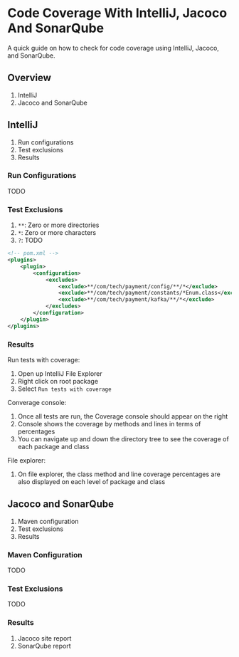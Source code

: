 
# Code Coverage With IntelliJ, Jacoco And SonarQube

A quick guide on how to check for code coverage using IntelliJ, Jacoco, and SonarQube.

## Overview

1. IntelliJ
1. Jacoco and SonarQube

## IntelliJ

1. Run configurations
1. Test exclusions
1. Results

### Run Configurations

TODO

### Test Exclusions

1. `**`: Zero or more directories
1. `*`: Zero or more characters
1. `?`: TODO

```xml
<!-- pom.xml -->
<plugins>
    <plugin>
        <configuration>
            <excludes>
                <exclude>**/com/tech/payment/config/**/*</exclude>
                <exclude>**/com/tech/payment/constants/*Enum.class</exclude>
                <exclude>**/com/tech/payment/kafka/**/*</exclude>
            </excludes>
        </configuration>
    </plugin>
</plugins>
```

### Results

Run tests with coverage:

1. Open up IntelliJ File Explorer
1. Right click on root package
1. Select `Run tests with coverage`

Converage console:

1. Once all tests are run, the Coverage console should appear on the right
1. Console shows the coverage by methods and lines in terms of percentages
1. You can navigate up and down the directory tree to see the coverage of each package and class

File explorer:

1. On file explorer, the class method and line coverage percentages are also displayed on each level of package and class

## Jacoco and SonarQube

1. Maven configuration
1. Test exclusions
1. Results

### Maven Configuration

TODO

### Test Exclusions

TODO

### Results 

1. Jacoco site report
1. SonarQube report
